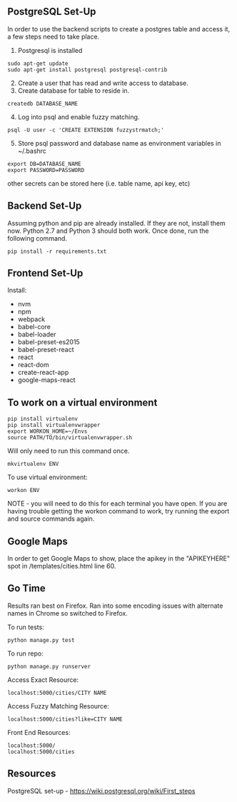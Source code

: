 PostgreSQL Set-Up
-----------------
In order to use the backend scripts to create a postgres table and access it, a few steps need to take place.

1. Postgresql is installed
```
sudo apt-get update
sudo apt-get install postgresql postgresql-contrib
```
2. Create a user that has read and write access to database.
3. Create database for table to reside in.
```
createdb DATABASE_NAME
```
4. Log into psql and enable fuzzy matching.
```
psql -U user -c 'CREATE EXTENSION fuzzystrmatch;'
```
5. Store psql password and database name as environment variables in ~/.bashrc
```
export DB=DATABASE_NAME
export PASSWORD=PASSWORD
```
other secrets can be stored here (i.e. table name, api key, etc)

Backend Set-Up
--------------
Assuming python and pip are already installed. If they are not, install them now. Python 2.7 and Python 3 should both work.
Once done, run the following command.
```
pip install -r requirements.txt
```

Frontend Set-Up
---------------
Install:
* nvm
* npm
* webpack
* babel-core
* babel-loader
* babel-preset-es2015
* babel-preset-react
* react
* react-dom
* create-react-app
* google-maps-react

To work on a virtual environment
--------------------------------
```
pip install virtualenv
pip install virtualenvwrapper
export WORKON_HOME=~/Envs
source PATH/TO/bin/virtualenvwrapper.sh
```

Will only need to run this command once.
```
mkvirtualenv ENV
```

To use virtual environment:
```
workon ENV
```
NOTE - you will need to do this for each terminal you have open. If you are having trouble getting the workon command to work, try running the export and source commands again.



Google Maps
-----------
In order to get Google Maps to show, place the apikey in the "APIKEYHERE" spot in /templates/cities.html line 60.


Go Time
-------
Results ran best on Firefox. Ran into some encoding issues with alternate names in Chrome so switched to Firefox.

To run tests:
```
python manage.py test
```

To run repo:
```
python manage.py runserver
```

Access Exact Resource:
```
localhost:5000/cities/CITY NAME
```

Access Fuzzy Matching Resource:
```
localhost:5000/cities?like=CITY NAME
```

Front End Resources:
```
localhost:5000/
localhost:5000/cities
```

Resources
---------
PostgreSQL set-up - https://wiki.postgresql.org/wiki/First_steps
